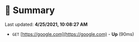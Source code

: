 # 📖 Summary
Last updated: **4/25/2021, 10:08:27 AM**

- `GET` [https://google.com](https://google.com) - **Up** (90ms)
